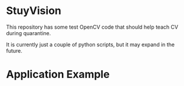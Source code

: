 # StuyVision

This repository has some test OpenCV code that should help teach CV during quarantine.

It is currently just a couple of python scripts, but it may expand in the future.

# Application Example

